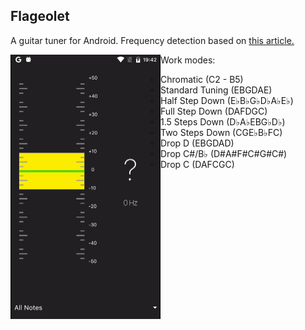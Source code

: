 ## Flageolet

A guitar tuner for Android. Frequency detection based on [this article.](http://audition.ens.fr/adc/pdf/2002_JASA_YIN.pdf)

<img style="float: left; zoom: 50%;" src="readme/work.gif" />

Work modes:

* Chromatic (C2 - B5)
* Standard Tuning (EBGDAE)
* Half Step Down (E♭B♭G♭D♭A♭E♭)
* Full Step Down (DAFDGC)
* 1.5 Steps Down (D♭A♭EBG♭D♭)
* Two Steps Down (CGE♭B♭FC)
* Drop D (EBGDAD)
* Drop C#/B♭ (D#A#F#C#G#C#)
* Drop C (DAFCGC)

